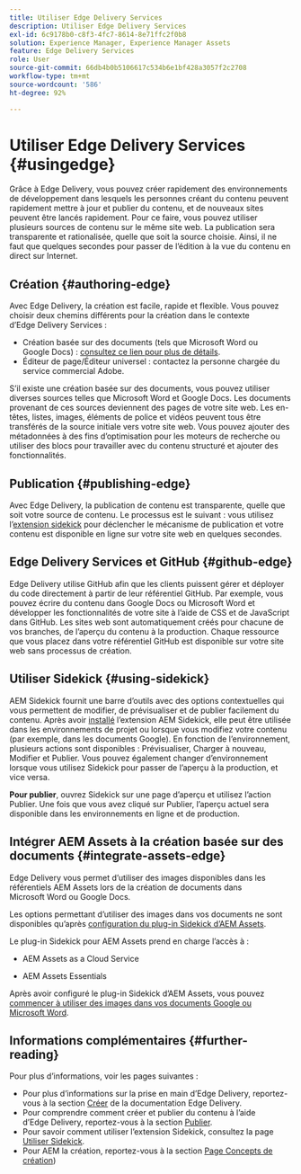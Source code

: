 ```yaml
---
title: Utiliser Edge Delivery Services
description: Utiliser Edge Delivery Services
exl-id: 6c9178b0-c8f3-4fc7-8614-8e71ffc2f0b8
solution: Experience Manager, Experience Manager Assets
feature: Edge Delivery Services
role: User
source-git-commit: 66db4b0b5106617c534b6e1bf428a3057f2c2708
workflow-type: tm+mt
source-wordcount: '586'
ht-degree: 92%

---
```


# Utiliser Edge Delivery Services {#usingedge}

Grâce à Edge Delivery, vous pouvez créer rapidement des environnements de développement dans lesquels les personnes créant du contenu peuvent rapidement mettre à jour et publier du contenu, et de nouveaux sites peuvent être lancés rapidement. Pour ce faire, vous pouvez utiliser plusieurs sources de contenu sur le même site web. La publication sera transparente et rationalisée, quelle que soit la source choisie. Ainsi, il ne faut que quelques secondes pour passer de l’édition à la vue du contenu en direct sur Internet.

## Création {#authoring-edge}

Avec Edge Delivery, la création est facile, rapide et flexible. Vous pouvez choisir deux chemins différents pour la création dans le contexte d’Edge Delivery Services :

* Création basée sur des documents (tels que Microsoft Word ou Google Docs) : [consultez ce lien pour plus de détails](https://www.hlx.live/docs/authoring).
* Éditeur de page/Éditeur universel : contactez la personne chargée du service commercial Adobe.

S’il existe une création basée sur des documents, vous pouvez utiliser diverses sources telles que Microsoft Word et Google Docs. Les documents provenant de ces sources deviennent des pages de votre site web. Les en-têtes, listes, images, éléments de police et vidéos peuvent tous être transférés de la source initiale vers votre site web. Vous pouvez ajouter des métadonnées à des fins d’optimisation pour les moteurs de recherche ou utiliser des blocs pour travailler avec du contenu structuré et ajouter des fonctionnalités.

## Publication {#publishing-edge}

Avec Edge Delivery, la publication de contenu est transparente, quelle que soit votre source de contenu. Le processus est le suivant : vous utilisez l’[extension sidekick](#using-sidekick) pour déclencher le mécanisme de publication et votre contenu est disponible en ligne sur votre site web en quelques secondes.

## Edge Delivery Services et GitHub {#github-edge}

Edge Delivery utilise GitHub afin que les clients puissent gérer et déployer du code directement à partir de leur référentiel GitHub. Par exemple, vous pouvez écrire du contenu dans Google Docs ou Microsoft Word et développer les fonctionnalités de votre site à l’aide de CSS et de JavaScript dans GitHub. Les sites web sont automatiquement créés pour chacune de vos branches, de l’aperçu du contenu à la production. Chaque ressource que vous placez dans votre référentiel GitHub est disponible sur votre site web sans processus de création.

## Utiliser Sidekick {#using-sidekick}

AEM Sidekick fournit une barre d’outils avec des options contextuelles qui vous permettent de modifier, de prévisualiser et de publier facilement du contenu. Après avoir [installé](https://www.hlx.live/docs/sidekick-extension) l’extension AEM Sidekick, elle peut être utilisée dans les environnements de projet ou lorsque vous modifiez votre contenu (par exemple, dans les documents Google). En fonction de l’environnement, plusieurs actions sont disponibles : Prévisualiser, Charger à nouveau, Modifier et Publier. Vous pouvez également changer d’environnement lorsque vous utilisez Sidekick pour passer de l’aperçu à la production, et vice versa.

**Pour publier**, ouvrez Sidekick sur une page d’aperçu et utilisez l’action Publier. Une fois que vous avez cliqué sur Publier, l’aperçu actuel sera disponible dans les environnements en ligne et de production.

## Intégrer AEM Assets à la création basée sur des documents {#integrate-assets-edge}

Edge Delivery vous permet d’utiliser des images disponibles dans les référentiels AEM Assets lors de la création de documents dans Microsoft Word ou Google Docs.

Les options permettant d’utiliser des images dans vos documents ne sont disponibles qu’après [configuration du plug-in Sidekick d’AEM Assets](https://www.hlx.live/developer/configuring-aem-assets-sidekick-plugin).

Le plug-in Sidekick pour AEM Assets prend en charge l’accès à :

* AEM Assets as a Cloud Service

* AEM Assets Essentials

Après avoir configuré le plug-in Sidekick d’AEM Assets, vous pouvez [commencer à utiliser des images dans vos documents Google ou Microsoft Word](https://www.hlx.live/docs/aem-assets-sidekick-plugin).

## Informations complémentaires {#further-reading}

Pour plus d’informations, voir les pages suivantes :

* Pour plus d’informations sur la prise en main d’Edge Delivery, reportez-vous à la section [Créer](https://www.hlx.live/docs/#build) de la documentation Edge Delivery.
* Pour comprendre comment créer et publier du contenu à l’aide d’Edge Delivery, reportez-vous à la section [Publier](https://www.hlx.live/docs/authoring).
* Pour savoir comment utiliser l’extension Sidekick, consultez la page [Utiliser Sidekick](https://www.hlx.live/docs/sidekick).
* Pour AEM la création, reportez-vous à la section [Page Concepts de création](/help/sites-authoring/author.md))
